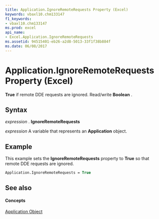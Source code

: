 ```yaml
---
title: Application.IgnoreRemoteRequests Property (Excel)
keywords: vbaxl10.chm133147
f1_keywords:
- vbaxl10.chm133147
ms.prod: excel
api_name:
- Excel.Application.IgnoreRemoteRequests
ms.assetid: 94515401-eb26-a2d8-5013-33f1f38b884f
ms.date: 06/08/2017
---
```



# Application.IgnoreRemoteRequests Property (Excel)

 **True** if remote DDE requests are ignored. Read/write **Boolean** .


## Syntax

 _expression_ . **IgnoreRemoteRequests**

 _expression_ A variable that represents an **Application** object.


## Example

This example sets the  **IgnoreRemoteRequests** property to **True** so that remote DDE requests are ignored.


```vb
Application.IgnoreRemoteRequests = True
```


## See also


#### Concepts


[Application Object](Excel.Application(objec).md)

